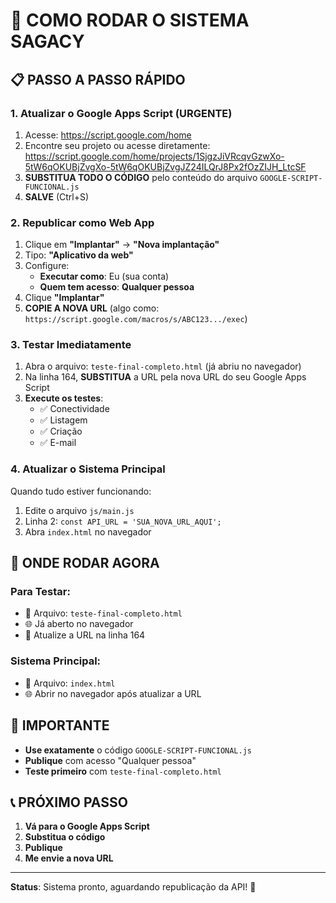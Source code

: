 # 🚀 COMO RODAR O SISTEMA SAGACY

## 📋 PASSO A PASSO RÁPIDO

### 1. **Atualizar o Google Apps Script** (URGENTE)
1. Acesse: https://script.google.com/home
2. Encontre seu projeto ou acesse diretamente: https://script.google.com/home/projects/1SjgzJiVRcqvGzwXo-5tW6qOKUBjZvgXo-5tW6qOKUBjZvgJZ24ILQrJ8Px2fOzZIJH_LtcSF
3. **SUBSTITUA TODO O CÓDIGO** pelo conteúdo do arquivo `GOOGLE-SCRIPT-FUNCIONAL.js`
4. **SALVE** (Ctrl+S)

### 2. **Republicar como Web App**
1. Clique em **"Implantar"** → **"Nova implantação"**
2. Tipo: **"Aplicativo da web"**
3. Configure:
   - **Executar como**: Eu (sua conta)
   - **Quem tem acesso**: **Qualquer pessoa**
4. Clique **"Implantar"**
5. **COPIE A NOVA URL** (algo como: `https://script.google.com/macros/s/ABC123.../exec`)

### 3. **Testar Imediatamente**
1. Abra o arquivo: `teste-final-completo.html` (já abriu no navegador)
2. Na linha 164, **SUBSTITUA** a URL pela nova URL do seu Google Apps Script
3. **Execute os testes**:
   - ✅ Conectividade
   - ✅ Listagem  
   - ✅ Criação
   - ✅ E-mail

### 4. **Atualizar o Sistema Principal**
Quando tudo estiver funcionando:
1. Edite o arquivo `js/main.js`
2. Linha 2: `const API_URL = 'SUA_NOVA_URL_AQUI';`
3. Abra `index.html` no navegador

## 🎯 ONDE RODAR AGORA

### **Para Testar:**
- 📁 Arquivo: `teste-final-completo.html`
- 🌐 Já aberto no navegador
- 🔧 Atualize a URL na linha 164

### **Sistema Principal:**
- 📁 Arquivo: `index.html`
- 🌐 Abrir no navegador após atualizar a URL

## 🚨 IMPORTANTE
- **Use exatamente** o código `GOOGLE-SCRIPT-FUNCIONAL.js`
- **Publique** com acesso "Qualquer pessoa"
- **Teste primeiro** com `teste-final-completo.html`

## 📞 PRÓXIMO PASSO
1. **Vá para o Google Apps Script**
2. **Substitua o código**
3. **Publique**
4. **Me envie a nova URL**

---
**Status**: Sistema pronto, aguardando republicação da API! 🚀
